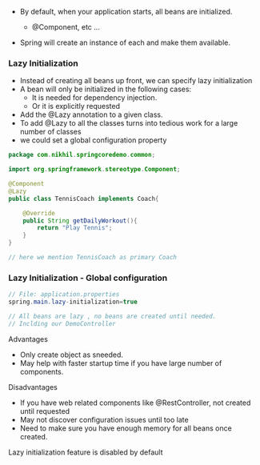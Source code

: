 * By default, when your application starts, all beans are initialized.
    * @Component, etc ...

* Spring will create an instance of each and make them available.


### Lazy Initialization

* Instead of creating all beans up front, we can specify lazy initialization
* A bean will only be initialized in the following cases:
    * It is needed for dependency injection.
    * Or it is explicitly requested
* Add the @Lazy annotation to a given class.
* To add @Lazy to all the classes turns into tedious work for a large number of classes
* we could set a global configuration property

```java
package com.nikhil.springcoredemo.common;

import org.springframework.stereotype.Component;

@Component
@Lazy
public class TennisCoach implements Coach{

    @Override
    public String getDailyWorkout(){
        return "Play Tennis";
    }
}

// here we mention TennisCoach as primary Coach
```

### Lazy Initialization - Global configuration

```java
// File: application.properties
spring.main.lazy-initialization=true

// All beans are lazy , no beans are created until needed.
// Inclding our DemoController
```


Advantages
* Only create object as sneeded.
* May help with faster startup time if you have large number of components.

Disadvantages
* If you have web related components like @RestController, not created until requested
* May not discover configuration issues until too late
* Need to make sure you have enough memory for all beans once created.


Lazy initialization feature is disabled by default